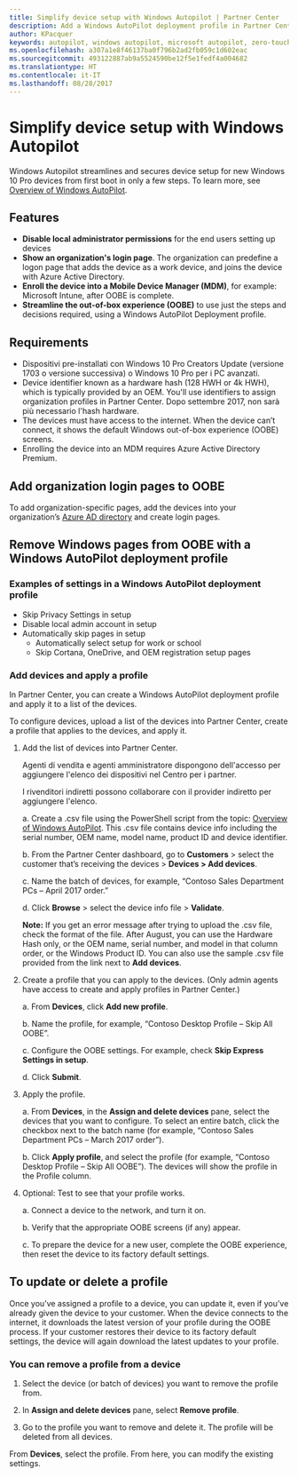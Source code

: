 ```yaml
---
title: Simplify device setup with Windows Autopilot | Partner Center
description: Add a Windows AutoPilot deployment profile in Partner Center to simplify device setup with Windows Autopilot
author: KPacquer
keywords: autopilot, windows autopilot, microsoft autopilot, zero-touch deployment, oobe, login screens
ms.openlocfilehash: a307a1e8f46137ba0f796b2ad2fb059c1d602eac
ms.sourcegitcommit: 493122887ab9a5524590be12f5e1fedf4a004682
ms.translationtype: HT
ms.contentlocale: it-IT
ms.lasthandoff: 08/28/2017
---
```

# <a name="simplify-device-setup-with-windows-autopilot"></a>Simplify device setup with Windows Autopilot 

Windows Autopilot streamlines and secures device setup for new Windows 10 Pro devices from first boot in only a few steps. To learn more, see [Overview of Windows AutoPilot](https://docs.microsoft.com/windows/deployment/windows-10-auto-pilot).

## <a name="features"></a>Features

*  **Disable local administrator permissions** for the end users setting up devices
*  **Show an organization's login page**. The organization can predefine a logon page that adds the device as a work device, and joins the device with Azure Active Directory.
*  **Enroll the device into a Mobile Device Manager (MDM)**, for example: Microsoft Intune, after OOBE is complete.
*  **Streamline the out-of-box experience (OOBE)** to use just the steps and decisions required, using a Windows AutoPilot Deployment profile. 

## <a name="requirements"></a>Requirements

*  Dispositivi pre-installati con Windows 10 Pro Creators Update (versione 1703 o versione successiva) o Windows 10 Pro per i PC avanzati.
*  Device identifier known as a hardware hash (128 HWH or 4k HWH), which is typically provided by an OEM. You'll use identifiers to assign organization profiles in Partner Center. Dopo settembre 2017, non sarà più necessario l'hash hardware. 
*  The devices must have access to the internet. When the device can’t connect, it shows the default Windows out-of-box experience (OOBE) screens.
*  Enrolling the device into an MDM requires Azure Active Directory Premium.

## <a name="add-organization-login-pages-to-oobe"></a>Add organization login pages to OOBE

To add organization-specific pages, add the devices into your organization’s [Azure AD directory](https://go.microsoft.com/fwlink/?linkid=848958) and create login pages.


## <a name="remove-windows-pages-from-oobe-with-a-windows-autopilot-deployment-profile"></a>Remove Windows pages from OOBE with a Windows AutoPilot deployment profile

### <a name="examples-of-settings-in-a-windows-autopilot-deployment-profile"></a>Examples of settings in a Windows AutoPilot deployment profile
*  Skip Privacy Settings in setup
*  Disable local admin account in setup
*  Automatically skip pages in setup
   *  Automatically select setup for work or school
   *  Skip Cortana, OneDrive, and OEM registration setup pages

### <a name="add-devices-and-apply-a-profile"></a>Add devices and apply a profile

In Partner Center, you can create a Windows AutoPilot deployment profile and apply it to a list of the devices.

To configure devices, upload a list of the devices into Partner Center, create a profile that applies to the devices, and apply it.

1.  Add the list of devices into Partner Center.

    Agenti di vendita e agenti amministratore dispongono dell'accesso per aggiungere l'elenco dei dispositivi nel Centro per i partner.
    
    I rivenditori indiretti possono collaborare con il provider indiretto per aggiungere l'elenco.

    a.  Create a .csv file using the PowerShell script from the topic: [Overview of Windows AutoPilot](https://docs.microsoft.com/windows/deployment/windows-10-auto-pilot). This .csv file contains device info including the serial number, OEM name, model name, product ID and device identifier. 

    b.  From the Partner Center dashboard, go to **Customers** > select the customer that’s receiving the devices > **Devices > Add devices**.

    c.  Name the batch of devices, for example, “Contoso Sales Department PCs – April 2017 order.” 

    d.  Click **Browse** > select the device info file > **Validate**.

    **Note:** If you get an error message after trying to upload the .csv file, check the format of the file. After August, you can use the Hardware Hash only, or the OEM name, serial number, and model in that column order, or the Windows Product ID. You can also use the sample .csv file provided from the link next to **Add devices**.

2.  Create a profile that you can apply to the devices. (Only admin agents have access to create and apply profiles in Partner Center.)

    a.  From **Devices**, click **Add new profile**.

    b.  Name the profile, for example, “Contoso Desktop Profile – Skip All OOBE”.

    c.  Configure the OOBE settings. For example, check **Skip Express Settings in setup**.

    d.  Click **Submit**.

3.  Apply the profile.

    a.  From **Devices**, in the **Assign and delete devices** pane, select the devices that you want to configure. To select an entire batch, click the checkbox next to the batch name (for example, “Contoso Sales Department PCs – March 2017 order”).

    b.  Click **Apply profile**, and select the profile (for example, “Contoso Desktop Profile – Skip All OOBE”). The devices will show the profile in the Profile column.

4.  Optional: Test to see that your profile works.

    a.  Connect a device to the network, and turn it on.

    b.  Verify that the appropriate OOBE screens (if any) appear.

    c.  To prepare the device for a new user, complete the OOBE experience, then reset the device to its factory default settings.


## <a name="to-update-or-delete-a-profile"></a>To update or delete a profile 

Once you’ve assigned a profile to a device, you can update it, even if you’ve already given the device to your customer. When the device connects to the internet, it downloads the latest version of your profile during the OOBE process. If your customer restores their device to its factory default settings, the device will again download the latest updates to your profile. 

### <a name="you-can-remove-a-profile-from-a-device"></a>You can remove a profile from a device
1. Select the device (or batch of devices) you want to remove the profile from. 

2. In **Assign and delete devices** pane, select **Remove profile**.

3. Go to the profile you want to remove and delete it. The profile will be deleted from all devices.

From **Devices**, select the profile. From here, you can modify the existing settings.

